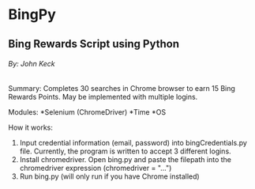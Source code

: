 # BingPy
## Bing Rewards Script using Python
###### By: John Keck

Summary:
Completes 30 searches in Chrome browser to earn 15 Bing Rewards Points.  May be implemented with multiple logins.

Modules:
*Selenium (ChromeDriver)
*Time
*OS

How it works:
1. Input credential information (email, password) into bingCredentials.py file.  Currently, the program is written to accept 3 different logins.
2. Install chromedriver.  Open bing.py and paste the filepath into the chromedriver expression (chromedriver = "...")
3. Run bing.py (will only run if you have Chrome installed)

